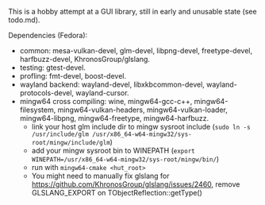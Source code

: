 This is a hobby attempt at a GUI library, still in early and unusable state (see todo.md).

Dependencies (Fedora):
- common: mesa-vulkan-devel, glm-devel, libpng-devel, freetype-devel, harfbuzz-devel, KhronosGroup/glslang.
- testing: gtest-devel.
- profling: fmt-devel, boost-devel.
- wayland backend: wayland-devel, libxkbcommon-devel, wayland-protocols-devel, wayland-cursor.
- mingw64 cross compiling: wine, mingw64-gcc-c++, mingw64-filesystem, mingw64-vulkan-headers, mingw64-vulkan-loader,
mingw64-libpng, mingw64-freetype, mingw64-harfbuzz.
  - link your host glm include dir to mingw sysroot include (`sudo ln -s /usr/include/glm /usr/x86_64-w64-mingw32/sys-root/mingw/include/glm`)
  - add your mingw sysroot bin to WINEPATH (`export WINEPATH=/usr/x86_64-w64-mingw32/sys-root/mingw/bin/`)
  - run with `mingw64-cmake <hut_root>`
  - You might need to manually fix glslang for https://github.com/KhronosGroup/glslang/issues/2460, remove GLSLANG_EXPORT on TObjectReflection::getType()
